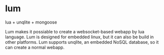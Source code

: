 # lum
lua + unqlite + mongoose

Lum makes it possiable to create a websocket-based webapp by lua language. Lum is designed for embedded linux, but it can also be build in other platforms. Lum supports unqlite, an embedded NoSQL database, so it can create a normal webapp.
